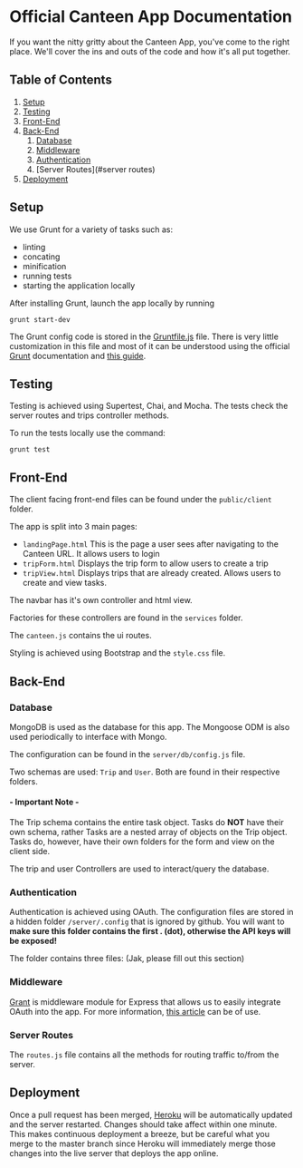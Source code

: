 # Official Canteen App Documentation

If you want the nitty gritty about the Canteen App, you've come to the right place. We'll cover the ins and outs of the code and how it's all put together.

## Table of Contents
1. [Setup](#setup)
1. [Testing](#testing)
1. [Front-End](#front-end)
1. [Back-End](#back-end)
	1. [Database](#database)
	1. [Middleware](#middleware)
	1. [Authentication](#authentication)
	1. [Server Routes](#server routes)
1. [Deployment](#deployment)


## Setup

We use Grunt for a variety of tasks such as:

* linting
* concating
* minification
* running tests
* starting the application locally

After installing Grunt, launch the app locally by running

```
grunt start-dev
```

The Grunt config code is stored in the [Gruntfile.js](Gruntfile.js) file. There is very little customization in this file and most of it can be understood using the official [Grunt](http://gruntjs.com) documentation and [this guide](https://scotch.io/tutorials/a-simple-guide-to-getting-started-with-grunt).

## Testing

Testing is achieved using Supertest, Chai, and Mocha. The tests check the server routes and trips controller methods.

To run the tests locally use the command:

```
grunt test
```


## Front-End

The client facing front-end files can be found under the `public/client` folder.

The app is split into 3 main pages:

- `landingPage.html`  This is the page a user sees after navigating to the Canteen URL. It allows users to login
- `tripForm.html`  Displays the trip form to allow users to create a trip
- `tripView.html`  Displays trips that are already created. Allows users to create and view tasks.

The navbar has it's own controller and html view.

Factories for these controllers are found in the `services` folder.

The `canteen.js` contains the ui routes.

Styling is achieved using Bootstrap and the `style.css` file.


## Back-End


### Database

MongoDB is used as the database for this app. The Mongoose ODM is also used periodically to interface with Mongo.

The configuration can be found in the `server/db/config.js` file.

Two schemas are used: `Trip` and `User`. Both are found in their respective folders.

#### - Important Note -

The Trip schema contains the entire task object. Tasks do **NOT** have their own schema, rather Tasks are a nested array of objects on the Trip object. Tasks do, however, have their own folders for the form and view on the client side.

The trip and user Controllers are used to interact/query the database.

### Authentication

Authentication is achieved using OAuth. The configuration files are stored in a hidden folder `/server/.config` that is ignored by github. You will want to **make sure this folder contains the first . (dot), otherwise the API keys will be exposed!**

The folder contains three files: (Jak, please fill out this section)


### Middleware

[Grant](https://github.com/simov/grant) is middleware module for Express that allows us to easily integrate OAuth into the app. For more information, [this article](https://scotch.io/tutorials/implement-oauth-into-your-express-koa-or-hapi-applications-using-grant)  can be of use.

### Server Routes

The `routes.js` file contains all the methods for routing traffic to/from the server.

## Deployment

Once a pull request has been merged, [Heroku](http://canteenapp.herokuapp.com) will be automatically updated and the server restarted. Changes should take affect within one minute. This makes continuous deployment a breeze, but be careful what you merge to the master branch since Heroku will immediately merge those changes into the live server that deploys the app online.
